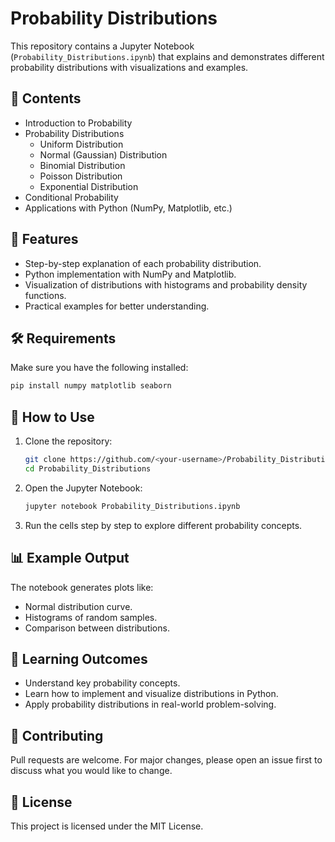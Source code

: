 # Probability Distributions  

This repository contains a Jupyter Notebook (`Probability_Distributions.ipynb`) that explains and demonstrates different probability distributions with visualizations and examples.  

## 📌 Contents  
- Introduction to Probability  
- Probability Distributions  
  - Uniform Distribution  
  - Normal (Gaussian) Distribution  
  - Binomial Distribution  
  - Poisson Distribution  
  - Exponential Distribution  
- Conditional Probability  
- Applications with Python (NumPy, Matplotlib, etc.)  

## 🚀 Features  
- Step-by-step explanation of each probability distribution.  
- Python implementation with NumPy and Matplotlib.  
- Visualization of distributions with histograms and probability density functions.  
- Practical examples for better understanding.  

## 🛠️ Requirements  
Make sure you have the following installed:  
```bash
pip install numpy matplotlib seaborn
```

## 📂 How to Use  
1. Clone the repository:  
   ```bash
   git clone https://github.com/<your-username>/Probability_Distributions.git
   cd Probability_Distributions
   ```
2. Open the Jupyter Notebook:  
   ```bash
   jupyter notebook Probability_Distributions.ipynb
   ```
3. Run the cells step by step to explore different probability concepts.  

## 📊 Example Output  
The notebook generates plots like:  
- Normal distribution curve.  
- Histograms of random samples.  
- Comparison between distributions.  

## 📖 Learning Outcomes  
- Understand key probability concepts.  
- Learn how to implement and visualize distributions in Python.  
- Apply probability distributions in real-world problem-solving.  

## 🤝 Contributing  
Pull requests are welcome. For major changes, please open an issue first to discuss what you would like to change.  

## 📜 License  
This project is licensed under the MIT License.  

